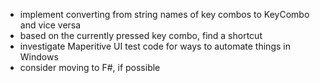 ﻿- implement converting from string names of key combos to KeyCombo 
  and vice versa
- based on the currently pressed key combo, find a shortcut
- investigate Maperitive UI test code for ways to automate things in Windows
- consider moving to F#, if possible
